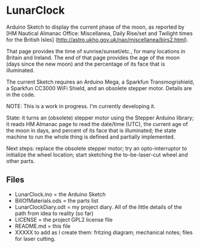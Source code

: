 # LunarClock
Arduino Sketch to display the current phase of the moon,
as reported by
[HM Nautical Almanac Office: Miscellanea, Daily Rise/set and Twilight times for the British Isles]
(http://astro.ukho.gov.uk/nao/miscellanea/birs2.html).

That page provides the time of sunrise/sunset/etc., for many locations in Britain and Ireland.
The end of that page provides the age of the moon (days since the new moon) and
the percentage of its face that is illuminated.

The current Sketch requires an Arduino Mega, a Sparkfun Transmogrishield,
a Sparkfun CC3000 WiFi Shield, and an obsolete stepper motor.  Details are in the code.

NOTE: This is a work in progress. I'm currently developing it.

State: it turns an (obsolete) stepper motor using the Stepper Arduino library;
it reads HM Almanac page to read the date/time (UTC), the current age of the moon in days,
and percent of its face that is illuminated; the state machine to run the whole thing is
defined and partially implemented.

Next steps: replace the obsolete stepper motor; try an opto-interruptor to initialize
the wheel location; start sketching the to-be-laser-cut wheel and other parts.

## Files
* LunarClock.ino = the Arduino Sketch
* BillOfMaterials.ods = the parts list
* LunarClockDiary.odt = my project diary.  All of the little details of the path from idea to reality (so far)
* LICENSE = the project GPL2 license file
* README.md = this file
* XXXXX to add as I create them: fritzing diagram; mechanical notes; files for laser cutting.

